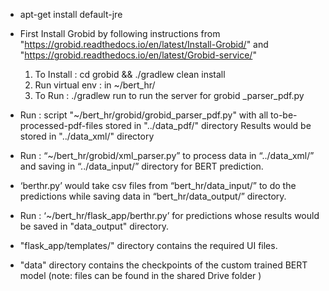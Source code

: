 - apt-get install default-jre
- First Install Grobid by following instructions from "https://grobid.readthedocs.io/en/latest/Install-Grobid/"  and         "https://grobid.readthedocs.io/en/latest/Grobid-service/"
  1. To Install : cd grobid  && ./gradlew clean install
  2. Run virtual env : in ~/bert_hr/
  3. To Run : ./gradlew run to run the server for grobid _parser_pdf.py

- Run :  script "~/bert_hr/grobid/grobid_parser_pdf.py" with all to-be-processed-pdf-files stored in "../data_pdf/" directory
  Results would be stored in "../data_xml/" directory
- Run :  “~/bert_hr/grobid/xml_parser.py” to process data in “../data_xml/” and saving in “../data_input/” directory for BERT prediction.
- ‘berthr.py’ would take csv files from “bert_hr/data_input/” to do the predictions while saving data in “bert_hr/data_output/”    directory.
- Run : ‘~/bert_hr/flask_app/berthr.py’ for predictions whose results would be saved in "data_output" directory.



- "flask_app/templates/" directory contains the required UI files.


- "data" directory contains the checkpoints of the custom trained BERT model (note: files can be found in the shared Drive folder )
